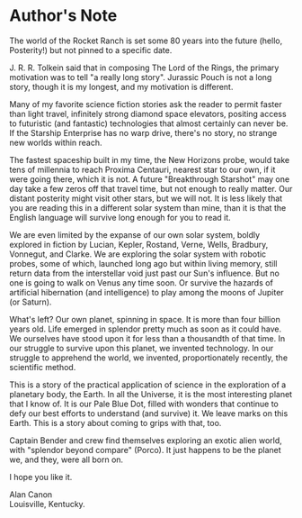 # Author's Note

The world of the Rocket Ranch is set some 80 years into the future (hello, Posterity!) but not pinned to a specific date. 

J. R. R. Tolkein said that in composing The Lord of the Rings, the primary motivation was to tell "a really long story". Jurassic Pouch is not a long story, though it is my longest, and my motivation is different. 

Many of my favorite science fiction stories ask the reader to permit faster than light travel, infinitely strong diamond space elevators, positing access to futuristic (and fantastic) technologies that almost certainly can never be. If the Starship Enterprise has no warp drive, there's no story, no strange new worlds within reach. 

The fastest spaceship built in my time, the New Horizons probe, would take tens of millennia to reach Proxima Centauri, nearest star to our own, if it were going there, which it is not. A future "Breakthrough Starshot" may one day take a few zeros off that travel time, but not enough to really matter. Our distant posterity might visit other stars, but we will not. It is less likely that you are reading this in a different solar system than mine, than it is that the English language will survive long enough for you to read it.

We are even limited by the expanse of our own solar system, boldly explored in fiction by Lucian, Kepler, Rostand, Verne, Wells, Bradbury, Vonnegut, and Clarke. We are exploring the solar system with robotic probes, some of which, launched long ago but within living memory, still return data from the interstellar void just past our Sun's influence. But no one is going to walk on Venus any time soon. Or survive the hazards of artificial hibernation (and intelligence) to play among the moons of Jupiter (or Saturn).

What's left? Our own planet, spinning in space. It is more than four billion years old. Life emerged in splendor pretty much as soon as it could have. We ourselves have stood upon it for less than a thousandth of that time. In our struggle to survive upon this planet, we invented technology. In our struggle to apprehend the world, we invented, proportionately recently, the scientific method.

This is a story of the practical application of science in the exploration of a planetary body, the Earth. In all the Universe, it is the most interesting planet that I know of. It is our Pale Blue Dot, filled with wonders that continue to defy our best efforts to understand (and survive) it. We leave marks on this Earth. This is a story about coming to grips with that, too.

Captain Bender and crew find themselves exploring an exotic alien world, with "splendor beyond compare" (Porco). It just happens to be the planet we, and they, were all born on.

I hope you like it.

Alan Canon  
Louisville, Kentucky. 
